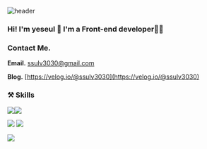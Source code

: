  ![header](https://capsule-render.vercel.app/api?type=waving&color=gradient&height=300&section=header&text=YESEUL%20LEE&fontSize=90)
### Hi! I'm yeseul 👋 I'm a Front-end developer👩‍💻

### Contact Me.

**Email.** ssulv3030@gmail.com

**Blog.** [https://velog.io/@ssulv3030](https://velog.io/@ssulv3030)

### ⚒️ Skills

  <img src="https://img.shields.io/badge/JavaScript-F7DF1E?style=for-the-badge&logo=JavaScript&logoColor=white"><img src="https://img.shields.io/badge/TypeScript-3178C6?style=for-the-badge&logo=TypeScript&logoColor=white">

<img src="https://img.shields.io/badge/React-61DAFB?style=for-the-badge&logo=React&logoColor=white">  <img src="https://img.shields.io/badge/Next-000000?style=for-the-badge&logo=Next.js&logoColor=white">


  <img src="https://img.shields.io/badge/Git-F05032?style=for-the-badge&logo=Git&logoColor=white">




